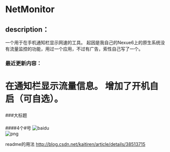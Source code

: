 # NetMonitor

## description：
一个用于在手机通知栏显示网速的工具。
起因是我自己的Nexue6上的原生系统没有流量监控的功能，用过一个应用，不过有广告，索性自己写了一个。



### 最近更新内容：

在通知栏显示流量信息。
增加了开机自启（可自选）。
===
###
###大标题
####
####4个#号
![baidu](http://www.baidu.com/img/bdlogo.gif "百度logo")  
![png](https://github.com/yuanbin3136/NetMonitor/raw/master/app/src/main/res/mipmap-xxhdpi/pic_notif.png "““”“")  


readme的用法
http://blog.csdn.net/kaitiren/article/details/38513715
